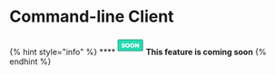 # Command-line Client

{% hint style="info" %}
****<img src="../.gitbook/assets/image (7).png" alt="" data-size="original">**This feature is coming soon**
{% endhint %}
